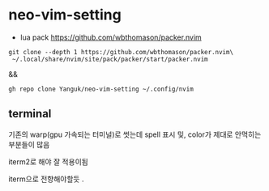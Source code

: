 # neo-vim-setting

- lua pack
https://github.com/wbthomason/packer.nvim



```
git clone --depth 1 https://github.com/wbthomason/packer.nvim\
 ~/.local/share/nvim/site/pack/packer/start/packer.nvim
```

&&

```
gh repo clone Yanguk/neo-vim-setting ~/.config/nvim
```



## terminal
기존의 warp(gpu 가속되는 터미널)로 썻는데 spell 표시 및, color가 제대로 안먹히는 부분들이 많음

iterm2로 해야 잘 적용이됨

iterm으로 전향해야할듯 .
